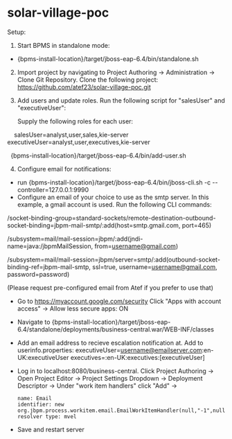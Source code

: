 # solar-village-poc

Setup:

1. Start BPMS in standalone mode:
  - {bpms-install-location}/target/jboss-eap-6.4/bin/standalone.sh

2. Import project by navigating to Project Authoring -> Administration -> Clone Git Repository. Clone the following project:
  https://github.com/atef23/solar-village-poc.git
  
3. Add users and update roles. Run the following script for "salesUser" and "executiveUser":
  
      Supply the following roles for each user:
      
      salesUser=analyst,user,sales,kie-server
      executiveUser=analyst,user,executives,kie-server
    
      {bpms-install-location}/target/jboss-eap-6.4/bin/add-user.sh

4. Configure email for notifications:
  - run {bpms-install-location}/target/jboss-eap-6.4/bin/jboss-cli.sh -c --controller=127.0.0.1:9990
  - Configure an email of your choice to use as the smtp server. In this example, a gmail account is used. Run the following    CLI commands: 
  
  /socket-binding-group=standard-sockets/remote-destination-outbound-socket-binding=jbpm-mail-smtp/:add(host=smtp.gmail.com, port=465)
  
 /subsystem=mail/mail-session=jbpm/:add(jndi-name=java:/jbpmMailSession, from=username@gmail.com)  
 
 /subsystem=mail/mail-session=jbpm/server=smtp/:add(outbound-socket-binding-ref=jbpm-mail-smtp, ssl=true, username=username@gmail.com, password=password)     
  
(Please request pre-configured email from Atef if you prefer to use that)

  - Go to https://myaccount.google.com/security Click "Apps with account access" -> Allow less secure apps: ON
  
  - Navigate to {bpms-install-location}/target/jboss-eap-6.4/standalone/deployments/business-central.war/WEB-INF/classes
  - Add an email address to recieve escalation notification at. Add to userinfo.properties:
      executiveUser=username@emailserver.com:en-UK:executiveUser
      executives=:en-UK:executives:[executiveUser]
      
  - Log in to localhost:8080/business-central. Click Project Authoring -> Open Project Editor -> Project Settings Dropdown ->       Deployment Descriptor -> Under "work item handlers" click "Add" -> 

        name: Email
        identifier: new org.jbpm.process.workitem.email.EmailWorkItemHandler(null,"-1",null,null,true)
        resolver type: mvel
        
  - Save and restart server
